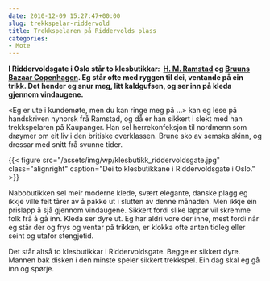 ```yaml
---
date: 2010-12-09 15:27:47+00:00
slug: trekkspelar-riddervold
title: Trekkspelaren på Riddervolds plass
categories:
- Mote
---
```


**I Riddervoldsgate i Oslo står to klesbutikkar:  [H. M. Ramstad](http://www.bruunsbazaar.com/) og [Bruuns Bazaar Copenhagen](http://www.bruunsbazaar.com/). Eg står ofte med ryggen til dei, ventande på ein trikk. Det hender eg snur meg, litt kaldgufsen, og ser inn på kleda gjennom vindaugene.**

<!--more-->

«Eg er ute i kundemøte, men du kan ringe meg på …» kan eg lese på handskriven nynorsk frå Ramstad, og då er han sikkert i slekt med han trekkspelaren på Kaupanger. Han sel herrekonfeksjon til nordmenn som drøymer om eit liv i den britiske overklassen. Brune sko av semska skinn, og dressar med snitt frå svunne tider.

{{< figure src="/assets/img/wp/klesbutikk_riddervoldsgate.jpg" class="alignright" caption="Dei to klesbutikkane i Riddervoldsgate i Oslo." >}}

Nabobutikken sel meir moderne klede, svært elegante, danske plagg eg ikkje ville felt tårer av å pakke ut i slutten av denne månaden. Men ikkje ein prislapp å sjå gjennom vindaugene. Sikkert fordi slike lappar vil skremme folk frå å gå inn. Kleda ser dyre ut. Eg har aldri vore der inne, mest fordi når eg står der og frys og ventar på trikken, er klokka ofte anten tidleg eller seint og utafor stengjetid.

Det står altså to klesbutikkar i Riddervoldsgate. Begge er sikkert dyre. Mannen bak disken i den minste speler sikkert trekkspel. Ein dag skal eg gå inn og spørje.
